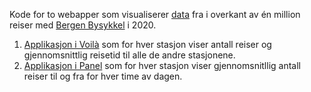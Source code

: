 Kode for to webapper som visualiserer  [data](https://bergenbysykkel.no/apne-data/historisk) fra i overkant av én million reiser med [Bergen Bysykkel](https://bergenbysykkel.no/) i 2020.
1. [Applikasjon i Voilà](https://bysykkel-voila.herokuapp.com/) som for hver stasjon viser antall reiser og gjennomsnittlig reisetid til alle de andre stasjonene.
2. [Applikasjon i Panel](https://bysykkel-panel.herokuapp.com/main) som for hver stasjon viser gjennomsnitllig antall reiser til og fra for hver time av dagen.



